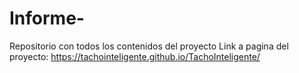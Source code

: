 # Informe-
Repositorio con todos los contenidos del proyecto
Link a pagina del proyecto: https://tachointeligente.github.io/TachoInteligente/
